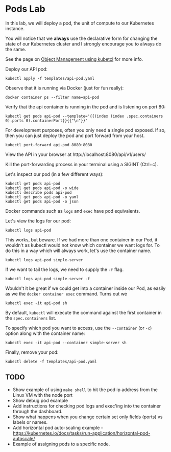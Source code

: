 # Pods Lab

In this lab, we will deploy a pod, the unit of compute to our Kubernetes instance.

You will notice that we **always** use the declarative form for changing the state of our Kubernetes cluster and I strongly encourage you to always do the same.

See the page on [Object Management using kubetcl](https://kubernetes.io/docs/concepts/overview/object-management-kubectl/declarative-config/) for more info.

Deploy our API pod:

    kubectl apply -f templates/api-pod.yaml

Observe that it is running via Docker (just for fun really):

    docker container ps --filter name=api-pod

Verify that the api container is running in the pod and is listening on port 80:

    kubectl get pods api-pod --template='{{(index (index .spec.containers 0).ports 0).containerPort}}{{"\n"}}'

For development purposes, often you only need a single pod exposed. If so, then you can just deploy the pod and port forward from your host.

    kubectl port-forward api-pod 8080:8080

View the API in your browser at http://localhost:8080/api/v1/users/

Kill the port-forwarding process in your terminal using a SIGINT (Ctrl+c).

Let's inspect our pod (in a few different ways):

    kubectl get pods api-pod
    kubectl get pods api-pod -o wide
    kubectl describe pods api-pod
    kubectl get pods api-pod -o yaml
    kubectl get pods api-pod -o json

Docker commands such as `logs` and `exec` have pod equivalents.

Let's view the logs for our pod:

    kubectl logs api-pod

This works, but beware. If we had more than one container in our Pod, it wouldn't as kubectl would not know which container we want logs for. To do this in a way which will always work, let's use the container name.

    kubectl logs api-pod simple-server

If we want to tail the logs, we need to supply the `-f` flag.

    kubectl logs api-pod simple-server -f

Wouldn't it be great if we could get into a container inside our Pod, as easily as we the `docker container exec` command. Turns out we

    kubectl exec -it api-pod sh

By default, `kubectl` will execute the command against the first container in the `spec.containers` list. 

To specify which pod you want to access, use the `--container` (or `-c`) option along with the container name:

    kubectl exec -it api-pod --container simple-server sh

Finally, remove your pod:

    kubectl delete -f templates/api-pod.yaml

## TODO

 - Show example of using `make shell` to hit the pod ip address from the Linux VM with the node port
 - Show debug pod example
 - Add instructions for checking pod logs and exec'ing into the container through the dashboard.
 - Show what happens when you change certain set only fields (ports) vs labels or names.
 - Add horizontal pod auto-scaling example - https://kubernetes.io/docs/tasks/run-application/horizontal-pod-autoscale/
 - Example of assigning pods to a specific node.
